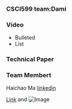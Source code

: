 ### CSCI599 team:Dami

### Video


- Bulleted
- List

### Technical Paper


### Team Membert
Haichao Ma [linkedin](https://www.linkedin.com/in/haichao-ma-a00491173/)



[Link](url) and ![Image](src)
```

